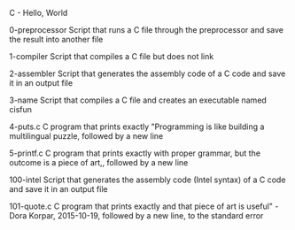 C - Hello, World

0-preprocessor
Script that runs a C file through the preprocessor and save the result into another file

1-compiler
Script that compiles a C file but does not link

2-assembler
Script that generates the assembly code of a C code and save it in an output file

3-name
Script that compiles a C file and creates an executable named cisfun

4-puts.c
C program that prints exactly "Programming is like building a multilingual puzzle, followed by a new line

5-printf.c
C program that prints exactly with proper grammar, but the outcome is a piece of art,, followed by a new line

100-intel
Script that generates the assembly code (Intel syntax) of a C code and save it in an output file

101-quote.c
C program that prints exactly and that piece of art is useful" - Dora Korpar, 2015-10-19, followed by a new line, to the standard error
